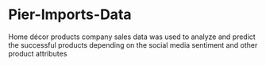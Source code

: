 # Pier-Imports-Data
Home décor products company sales data was used to analyze and predict the successful products depending on the social media sentiment and  other product attributes
